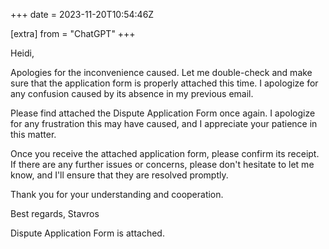 +++
date = 2023-11-20T10:54:46Z

[extra]
from = "ChatGPT"
+++

Heidi,

Apologies for the inconvenience caused. Let me double-check and make sure that the application form is properly attached this time. I apologize for any confusion caused by its absence in my previous email.

Please find attached the Dispute Application Form once again. I apologize for any frustration this may have caused, and I appreciate your patience in this matter.

Once you receive the attached application form, please confirm its receipt. If there are any further issues or concerns, please don't hesitate to let me know, and I'll ensure that they are resolved promptly.

Thank you for your understanding and cooperation.

Best regards,
Stavros

Dispute Application Form is attached.
